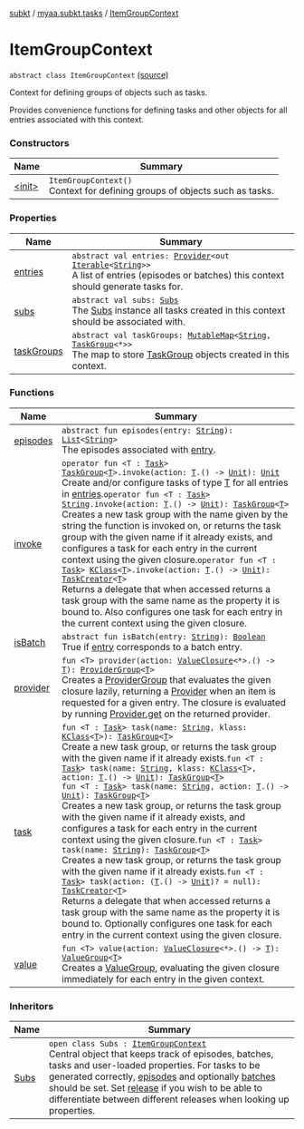 [subkt](../../index.md) / [myaa.subkt.tasks](../index.md) / [ItemGroupContext](./index.md)

# ItemGroupContext

`abstract class ItemGroupContext` [(source)](https://github.com/Myaamori/SubKt/blob/master/src/main/kotlin/myaa/subkt/tasks/tasks.kt#L69)

Context for defining groups of objects such as tasks.

Provides convenience functions for defining tasks and other objects
for all entries associated with this context.

### Constructors

| Name | Summary |
|---|---|
| [&lt;init&gt;](-init-.md) | `ItemGroupContext()`<br>Context for defining groups of objects such as tasks. |

### Properties

| Name | Summary |
|---|---|
| [entries](entries.md) | `abstract val entries: `[`Provider`](https://docs.gradle.org/current/javadoc/org/gradle/api/provider/Provider.html)`<out `[`Iterable`](https://kotlinlang.org/api/latest/jvm/stdlib/kotlin.collections/-iterable/index.html)`<`[`String`](https://kotlinlang.org/api/latest/jvm/stdlib/kotlin/-string/index.html)`>>`<br>A list of entries (episodes or batches) this context should generate tasks for. |
| [subs](subs.md) | `abstract val subs: `[`Subs`](../-subs/index.md)<br>The [Subs](../-subs/index.md) instance all tasks created in this context should be associated with. |
| [taskGroups](task-groups.md) | `abstract val taskGroups: `[`MutableMap`](https://kotlinlang.org/api/latest/jvm/stdlib/kotlin.collections/-mutable-map/index.html)`<`[`String`](https://kotlinlang.org/api/latest/jvm/stdlib/kotlin/-string/index.html)`, `[`TaskGroup`](../-task-group/index.md)`<*>>`<br>The map to store [TaskGroup](../-task-group/index.md) objects created in this context. |

### Functions

| Name | Summary |
|---|---|
| [episodes](episodes.md) | `abstract fun episodes(entry: `[`String`](https://kotlinlang.org/api/latest/jvm/stdlib/kotlin/-string/index.html)`): `[`List`](https://kotlinlang.org/api/latest/jvm/stdlib/kotlin.collections/-list/index.html)`<`[`String`](https://kotlinlang.org/api/latest/jvm/stdlib/kotlin/-string/index.html)`>`<br>The episodes associated with [entry](episodes.md#myaa.subkt.tasks.ItemGroupContext$episodes(kotlin.String)/entry). |
| [invoke](invoke.md) | `operator fun <T : `[`Task`](https://docs.gradle.org/current/javadoc/org/gradle/api/Task.html)`> `[`TaskGroup`](../-task-group/index.md)`<`[`T`](invoke.md#T)`>.invoke(action: `[`T`](invoke.md#T)`.() -> `[`Unit`](https://kotlinlang.org/api/latest/jvm/stdlib/kotlin/-unit/index.html)`): `[`Unit`](https://kotlinlang.org/api/latest/jvm/stdlib/kotlin/-unit/index.html)<br>Create and/or configure tasks of type [T](invoke.md#T) for all entries in [entries](entries.md).`operator fun <T : `[`Task`](https://docs.gradle.org/current/javadoc/org/gradle/api/Task.html)`> `[`String`](https://kotlinlang.org/api/latest/jvm/stdlib/kotlin/-string/index.html)`.invoke(action: `[`T`](invoke.md#T)`.() -> `[`Unit`](https://kotlinlang.org/api/latest/jvm/stdlib/kotlin/-unit/index.html)`): `[`TaskGroup`](../-task-group/index.md)`<`[`T`](invoke.md#T)`>`<br>Creates a new task group with the name given by the string the function is invoked on, or returns the task group with the given name if it already exists, and configures a task for each entry in the current context using the given closure.`operator fun <T : `[`Task`](https://docs.gradle.org/current/javadoc/org/gradle/api/Task.html)`> `[`KClass`](https://kotlinlang.org/api/latest/jvm/stdlib/kotlin.reflect/-k-class/index.html)`<`[`T`](invoke.md#T)`>.invoke(action: `[`T`](invoke.md#T)`.() -> `[`Unit`](https://kotlinlang.org/api/latest/jvm/stdlib/kotlin/-unit/index.html)`): `[`TaskCreator`](../-task-creator/index.md)`<`[`T`](invoke.md#T)`>`<br>Returns a delegate that when accessed returns a task group with the same name as the property it is bound to. Also configures one task for each entry in the current context using the given closure. |
| [isBatch](is-batch.md) | `abstract fun isBatch(entry: `[`String`](https://kotlinlang.org/api/latest/jvm/stdlib/kotlin/-string/index.html)`): `[`Boolean`](https://kotlinlang.org/api/latest/jvm/stdlib/kotlin/-boolean/index.html)<br>True if [entry](is-batch.md#myaa.subkt.tasks.ItemGroupContext$isBatch(kotlin.String)/entry) corresponds to a batch entry. |
| [provider](provider.md) | `fun <T> provider(action: `[`ValueClosure`](../-value-closure/index.md)`<*>.() -> `[`T`](provider.md#T)`): `[`ProviderGroup`](../-provider-group/index.md)`<`[`T`](provider.md#T)`>`<br>Creates a [ProviderGroup](../-provider-group/index.md) that evaluates the given closure lazily, returning a [Provider](https://docs.gradle.org/current/javadoc/org/gradle/api/provider/Provider.html) when an item is requested for a given entry. The closure is evaluated by running [Provider.get](https://docs.gradle.org/current/javadoc/org/gradle/api/provider/Provider.html#get()) on the returned provider. |
| [task](task.md) | `fun <T : `[`Task`](https://docs.gradle.org/current/javadoc/org/gradle/api/Task.html)`> task(name: `[`String`](https://kotlinlang.org/api/latest/jvm/stdlib/kotlin/-string/index.html)`, klass: `[`KClass`](https://kotlinlang.org/api/latest/jvm/stdlib/kotlin.reflect/-k-class/index.html)`<`[`T`](task.md#T)`>): `[`TaskGroup`](../-task-group/index.md)`<`[`T`](task.md#T)`>`<br>Create a new task group, or returns the task group with the given name if it already exists.`fun <T : `[`Task`](https://docs.gradle.org/current/javadoc/org/gradle/api/Task.html)`> task(name: `[`String`](https://kotlinlang.org/api/latest/jvm/stdlib/kotlin/-string/index.html)`, klass: `[`KClass`](https://kotlinlang.org/api/latest/jvm/stdlib/kotlin.reflect/-k-class/index.html)`<`[`T`](task.md#T)`>, action: `[`T`](task.md#T)`.() -> `[`Unit`](https://kotlinlang.org/api/latest/jvm/stdlib/kotlin/-unit/index.html)`): `[`TaskGroup`](../-task-group/index.md)`<`[`T`](task.md#T)`>`<br>`fun <T : `[`Task`](https://docs.gradle.org/current/javadoc/org/gradle/api/Task.html)`> task(name: `[`String`](https://kotlinlang.org/api/latest/jvm/stdlib/kotlin/-string/index.html)`, action: `[`T`](task.md#T)`.() -> `[`Unit`](https://kotlinlang.org/api/latest/jvm/stdlib/kotlin/-unit/index.html)`): `[`TaskGroup`](../-task-group/index.md)`<`[`T`](task.md#T)`>`<br>Creates a new task group, or returns the task group with the given name if it already exists, and configures a task for each entry in the current context using the given closure.`fun <T : `[`Task`](https://docs.gradle.org/current/javadoc/org/gradle/api/Task.html)`> task(name: `[`String`](https://kotlinlang.org/api/latest/jvm/stdlib/kotlin/-string/index.html)`): `[`TaskGroup`](../-task-group/index.md)`<`[`T`](task.md#T)`>`<br>Creates a new task group, or returns the task group with the given name if it already exists.`fun <T : `[`Task`](https://docs.gradle.org/current/javadoc/org/gradle/api/Task.html)`> task(action: (`[`T`](task.md#T)`.() -> `[`Unit`](https://kotlinlang.org/api/latest/jvm/stdlib/kotlin/-unit/index.html)`)? = null): `[`TaskCreator`](../-task-creator/index.md)`<`[`T`](task.md#T)`>`<br>Returns a delegate that when accessed returns a task group with the same name as the property it is bound to. Optionally configures one task for each entry in the current context using the given closure. |
| [value](value.md) | `fun <T> value(action: `[`ValueClosure`](../-value-closure/index.md)`<*>.() -> `[`T`](value.md#T)`): `[`ValueGroup`](../-value-group/index.md)`<`[`T`](value.md#T)`>`<br>Creates a [ValueGroup](../-value-group/index.md), evaluating the given closure immediately for each entry in the given context. |

### Inheritors

| Name | Summary |
|---|---|
| [Subs](../-subs/index.md) | `open class Subs : `[`ItemGroupContext`](./index.md)<br>Central object that keeps track of episodes, batches, tasks and user-loaded properties. For tasks to be generated correctly, [episodes](../-subs/episodes.md) and optionally [batches](../-subs/batches.md) should be set. Set [release](../-subs/release.md) if you wish to be able to differentiate between different releases when looking up properties. |
